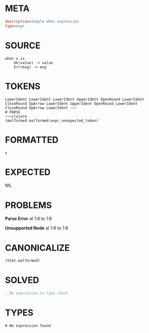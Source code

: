 # META
~~~ini
description=Simple when expression
type=expr
~~~
# SOURCE
~~~roc
when x is
    Ok(value) -> value
    Err(msg) -> msg
~~~
# TOKENS
~~~text
LowerIdent LowerIdent LowerIdent UpperIdent OpenRound LowerIdent CloseRound OpArrow LowerIdent UpperIdent OpenRound LowerIdent CloseRound OpArrow LowerIdent ~~~
# PARSE
~~~clojure
(malformed malformed:expr_unexpected_token)
~~~
# FORMATTED
~~~roc
x 
~~~
# EXPECTED
NIL
# PROBLEMS
**Parse Error**
at 1:6 to 1:8

**Unsupported Node**
at 1:6 to 1:8

# CANONICALIZE
~~~clojure
(Stmt.malformed)
~~~
# SOLVED
~~~clojure
; No expression to type check
~~~
# TYPES
~~~roc
# No expression found
~~~
